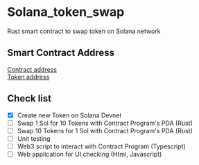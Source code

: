 # Solana_token_swap

Rust smart contract to swap token on Solana network

## Smart Contract Address

[Contract address]()  
[Token address](https://explorer.solana.com/address/C75V5o5okVEYLnkXorGiKBNprjKk28RgFRhKLHaZcMjt?cluster=devnet)

## Check list  

- [x]  Create new Token on Solana Devnet
- [ ] Swap 1 Sol for 10 Tokens with Contract Program's PDA (Rust)
- [ ] Swap 10 Tokens for 1 Sol with Contract Program's PDA (Rust)
- [ ] Unit testing
- [ ] Web3 script to interact with Contract Program (Typescript)
- [ ] Web application for UI checking (Html, Javascript)
